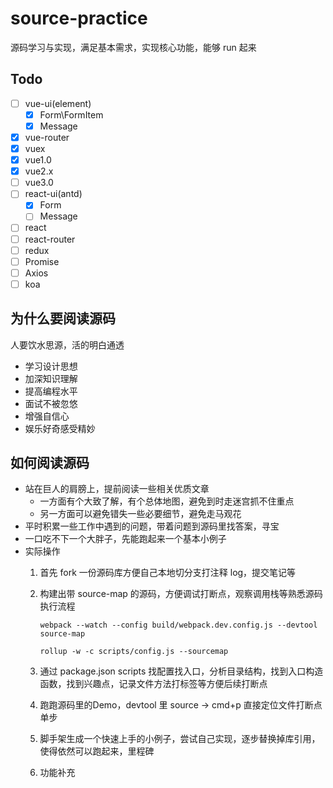 # source-practice

源码学习与实现，满足基本需求，实现核心功能，能够 run 起来

## Todo

- [ ] vue-ui(element)
  - [x] Form\FormItem
  - [x] Message
- [x] vue-router
- [x] vuex
- [x] vue1.0
- [x] vue2.x
- [ ] vue3.0
- [ ] react-ui(antd)
  - [x] Form
  - [ ] Message
- [ ] react
- [ ] react-router
- [ ] redux
- [ ] Promise
- [ ] Axios
- [ ] koa

## 为什么要阅读源码

人要饮水思源，活的明白通透

- 学习设计思想
- 加深知识理解
- 提高编程水平
- 面试不被忽悠
- 增强自信心
- 娱乐好奇感受精妙

## 如何阅读源码

- 站在巨人的肩膀上，提前阅读一些相关优质文章
  - 一方面有个大致了解，有个总体地图，避免到时走迷宫抓不住重点
  - 另一方面可以避免错失一些必要细节，避免走马观花
- 平时积累一些工作中遇到的问题，带着问题到源码里找答案，寻宝
- 一口吃不下一个大胖子，先能跑起来一个基本小例子
- 实际操作
  1. 首先 fork 一份源码库方便自己本地切分支打注释 log，提交笔记等
  2. 构建出带 source-map 的源码，方便调试打断点，观察调用栈等熟悉源码执行流程

     ```
     webpack --watch --config build/webpack.dev.config.js --devtool source-map

     rollup -w -c scripts/config.js --sourcemap
     ```

  3. 通过 package.json scripts 找配置找入口，分析目录结构，找到入口构造函数，找到兴趣点，记录文件方法打标签等方便后续打断点
  4. 跑跑源码里的Demo，devtool 里 source -> cmd+p 直接定位文件打断点单步
  5. 脚手架生成一个快速上手的小例子，尝试自己实现，逐步替换掉库引用，使得依然可以跑起来，里程碑
  6. 功能补充
